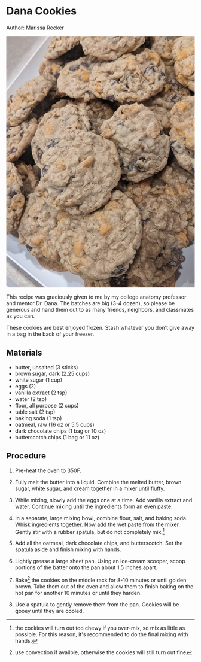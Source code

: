 # Dana Cookies

Author: Marissa Recker

![](./images/dana-cookies.jpg)

This recipe was graciously given to me by my college anatomy professor and mentor Dr. Dana.  The batches are big (3-4 dozen), so please be generous and hand them out to as many friends, neighbors, and classmates as you can.

These cookies are best enjoyed frozen.  Stash whatever you don't give away in a bag in the back of your freezer.

## Materials

- butter, unsalted (3 sticks)
- brown sugar, dark (2.25 cups)
- white sugar (1 cup)
- eggs (2)
- vanilla extract (2 tsp)
- water (2 tsp)
- flour, all purpose (2 cups)
- table salt (2 tsp)
- baking soda (1 tsp)
- oatmeal, raw (16 oz or 5.5 cups)
- dark chocolate chips (1 bag or 10 oz)
- butterscotch chips (1 bag or 11 oz)

## Procedure

1. Pre-heat the oven to 350F.

2. Fully melt the butter into a liquid.  Combine the melted butter, brown sugar, white sugar, and cream together in a mixer until fluffy.

3. While mixing, slowly add the eggs one at a time.  Add vanilla extract and water.  Continue mixing until the ingredients form an even paste.

4. In a separate, large mixing bowl, combine flour, salt, and baking soda.  Whisk ingredients together.  Now add the wet paste from the mixer.  Gently stir with a rubber spatula, but do not completely mix.[^1]

5. Add all the oatmeal, dark chocolate chips, and butterscotch.  Set the spatula aside and finish mixing with hands.

6. Lightly grease a large sheet pan.  Using an ice-cream scooper, scoop portions of the batter onto the pan about 1.5 inches apart.

7. Bake[^2] the cookies on the middle rack for 8-10 minutes or until golden brown.  Take them out of the oven and allow them to finish baking on the hot pan for another 10 minutes or until they harden.

8. Use a spatula to gently remove them from the pan.  Cookies will be gooey until they are cooled.

[^1]: the cookies will turn out too chewy if you over-mix, so mix as little as possible.  For this reason, it's recommended to do the final mixing with hands.
[^2]: use convection if availble, otherwise the cookies will still turn out fine
